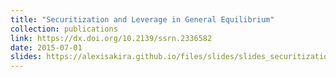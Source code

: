 ```yaml
---
title: "Securitization and Leverage in General Equilibrium"
collection: publications
link: https://dx.doi.org/10.2139/ssrn.2336582
date: 2015-07-01
slides: https://alexisakira.github.io/files/slides/slides_securitization.pdf
---
```

